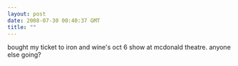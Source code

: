 ```yaml
---
layout: post
date: 2008-07-30 00:40:37 GMT
title: ""
---
```

bought my ticket to iron and wine's oct 6 show at mcdonald theatre. anyone else going?